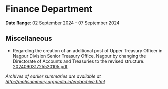 # Finance Department

**Date Range**: 02 September 2024 - 07 September 2024


## Miscellaneous
- Regarding the creation of an additional post of Upper Treasury Officer in Nagpur Division Senior Treasury Office, Nagpur by changing the Directorate of Accounts and Treasuries to the revised structure.\
  [202409031725520105.pdf](https://gr.maharashtra.gov.in/Site/Upload/Government%20Resolutions/English/202409031725520105.pdf)


*Archives of earlier summaries are available at http://mahsummary.orgpedia.in/en/archive.html*